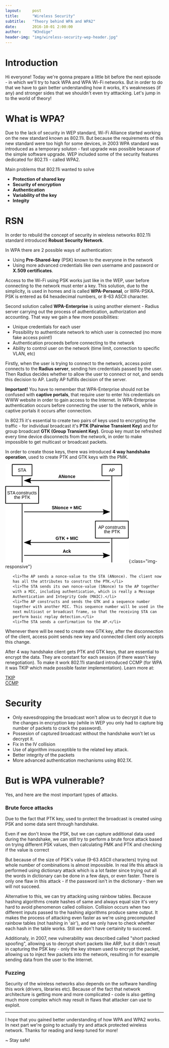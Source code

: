 ```yaml
---
layout:     post
title:      "Wireless Security"
subtitle:   "Theory behind WPA and WPA2"
date:       2016-10-01 2:00:00
author:     "W3ndige"
header-img: "img/wireless-security-wep-header.jpg"
---
```


<h1>Introduction</h1>

<p>Hi everyone! Today we're gonna prepare a little bit before the next episode - in which we'll try to hack WPA and WPA Wi-Fi networks. But in order to do that we have to gain better understanding how it works, it's weaknesses (if any) and stronger sides that we shouldn't even try atttacking. Let's jump in to the world of theory! </p>

<h1>What is WPA? </h1>

<p>Due to the lack of security in WEP standard, Wi-Fi Alliance started working on the new standard known as 802.11i. But because the   requirements of this new standard were too high for some devices, in 2003 WPA standard was introduced as a temporary soluton - fast upgrade was possible because of the simple software upgrade. WEP included some of the security features dedicated for 802.11i - called WPA2.  </p>

<p>Main problems that 802.11i wanted to solve</p>

<ul>
<li><b>Protection of shared key</b></li>
<li><b>Security of encryption</b></li>
<li><b>Authentication</b></li>
<li><b>Variability of the key</b></li>
<li><b>Integity</b></li>
</ul>

<h1>RSN</h1>

<p>In order to rebuild the concept of security in wireless networks 802.11i standard introduced <b>Robust Security Network</b>.</p>

<p>In WPA there are 2 possible ways of authentication: </p>

<ul>
<li>Using <b>Pre-Shared-key</b> (PSK) known to the everyone in the network</li>
<li>Using more advanced credentials like own username and password or <b>X.509 certificates</b>. </li>
</ul>

<p>Access to the Wi-Fi using PSK works just like in the WEP, user before connecting to the network must enter a key. This solution, due to the simplicity, is used in homes and is called <b>WPA-Personal</b>, or WPA-PSKA. PSK is entered as 64 hexadecimal numbers, or 8-63 ASCII character.  </p>

<p>Second solution called <b>WPA-Enterprise</b> is using another element - Radius server carrying out the process of authentication, authorization and accounting. That way we gain a few more possibilities: </p>

<ul>
<li>Unique credentials for each user</li>
<li>Possibility to authenticate network to which user is connected (no more fake access point!)</li>
<li>Authentication proceeds before connecting to the network</li>
<li>Ability to control user on the network (time limit, connection to specific VLAN, etc)</li>

</ul>

<p>Firstly, when the user is trying to connect to the network, access point connects to the <b>Radius server</b>, sending him credentials passed by the user. Then Radius decides whether to allow the user to connect or not, and sends this decision to AP. Lastly AP fulfills decision of the server. </p>

<p><b>Important!</b> You have to remember that WPA-Enterprise should not be confused with <b>captive portals</b>, that require user to enter his credentials on WWW website in order to gain access to the Internet. In WPA-Enterprise authentication occurs before connecting the user to the network, while in captive portals it occurs after connection.  </p>

<p>In 802.11i it's essential to create two pairs of keys used to encrypting the traffic - for individual broadcast it's <b>PTK (Pairwise Transient Key)</b> and for group broadcast <b>GTK (Group Transient Key)</b>. Group key must be refreshed every time device disconnects from the network, in order to make impossible to get multicast or broadcast packets.  </p>

<p>In order to create those keys, there was introduced <b>4 way handshake operation</b>, used to create PTK and GTK keys with the PMK.  </p>

![4-way-handshake](/img/wireless-security-wpa/4-way-handshake.png){:class="img-responsive"}

<ol>

    <li>The AP sends a nonce-value to the STA (ANonce). The client now has all the attributes to construct the PTK.</li>
    <li>The STA sends its own nonce-value (SNonce) to the AP together with a MIC, including authentication, which is really a Message Authentication and Integrity Code (MAIC).</li>
    <li>The AP constructs and sends the GTK and a sequence number together with another MIC. This sequence number will be used in the next multicast or broadcast frame, so that the receiving STA can perform basic replay detection.</li>
    <li>The STA sends a confirmation to the AP.</li>

</ol>

<p>Whenever there will be need to create new GTK key, after the disconnection of the client, access point sends new key and connected client only accepts this change.  </p>

<p>After 4 way handshake client gets PTK and GTK keys, that are essential to encrypt the data. They are constant for each session (if there wasn't key renegotiation). To make it work 802.11i standard introduced CCMP (for WPA it was TKIP which made possible faster implementation). Learn more at:  </p>

[TKIP](https://en.wikipedia.org/wiki/Temporal_Key_Integrity_Protocol "TKIP")<br>
[CCMP](https://en.wikipedia.org/wiki/CCMP "CCMP")<br>


<h1>Security</h1>

<ul>
<li>Only eavesdropping the broadcast won't allow us to decrypt it due to the changes in encryption key (while in WEP you only had to capture big number of packets to crack the password). </li>

<li>Possesion of captured broadcast without the handshake won't let us decrypt it. </li>

<li>Fix in the IV collision</li>

<li>Use of algorithm insusceptible to the related key attack. </li>

<li>Better integrity of the packets</li>

<li>More advanced authentication mechanisms using 802.1X.</li>
</ul>
<h1>But is WPA vulnerable?</h1>

<p>Yes, and here are the most important types of attacks. </p>

<h3>Brute force attacks</h3>

<p>Due to the fact that PTK key, used to protect the broadcast is created using PSK and some data sent through handshake. </p>

<p>Even if we don't know the PSK, but we can capture additional data used during the handshake, we can still try to perform a brute force attack based on trying different PSK values, then calculating PMK and PTK and checking if the value is correct</p>

<p>But because of the size of PSK's value (9-63 ASCII characters) trying out whole number of combinations is almost impossible. In real life this attack is performed using dictionary attack which is a lot faster since trying out all the words in dictionary can be done in a few days, or even faster. There is only one flaw in this attack - if the password isn't in the dictionary - then we will not succeed. </p>

<p>Alternative to this, we can try attacking using rainbow tables. Because hashing algorithms create hashes of same and always equal size it's very hard to avoid phenomenon called collision. Collision occurs when two different inputs passed to the hashing algorithms produce same output. It makes the process of attacking even faster as we're using precomputed rainbow tables (not hashing in 'air'), and we only have to check whether each hash in the table works. Still we don't have certainity to succeed.  </p>

<p>Additionaly, in 2007, new vulnerability was described called "short packed spoofing", allowing us to decrypt short packets like ARP, but it didn't result in capturing the PSK key - only the key stream used to encrypt the packet, allowing us to inject few packets into the network, resulting in for example sending data from the user to the Internet.  </p>

<h3>Fuzzing</h3>

<p>Security of the wireless networks also depends on the software handling this work (drivers, libraries etc). Because of the fact that network architecture is getting more and more complicated - code is also getting much more complex which may result in flaws that attacker can use to exploit. </p>

<hr>
<p>I hope that you gained better understanding of how WPA and WPA2 works. In next part we're going to actually try and attack protected wireless network. Thanks for reading and keep tuned for more! </p>


<p>~ Stay safe! </p>
